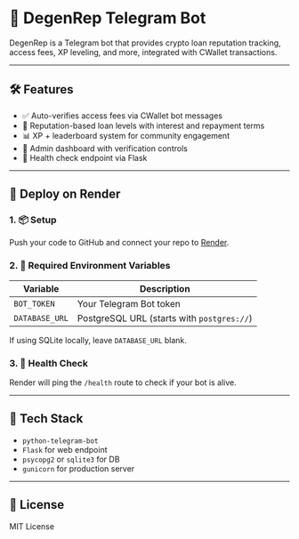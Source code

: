 # 🤖 DegenRep Telegram Bot

DegenRep is a Telegram bot that provides crypto loan reputation tracking, access fees, XP leveling, and more, integrated with CWallet transactions.

---

## 🛠 Features

- ✅ Auto-verifies access fees via CWallet bot messages
- 💸 Reputation-based loan levels with interest and repayment terms
- 📊 XP + leaderboard system for community engagement
- 🧾 Admin dashboard with verification controls
- 📡 Health check endpoint via Flask

---

## 🚀 Deploy on Render

### 1. 📦 Setup

Push your code to GitHub and connect your repo to [Render](https://render.com).

### 2. 📁 Required Environment Variables

| Variable | Description |
|---------|-------------|
| `BOT_TOKEN` | Your Telegram Bot token |
| `DATABASE_URL` | PostgreSQL URL (starts with `postgres://`) |

If using SQLite locally, leave `DATABASE_URL` blank.

### 3. 🧪 Health Check

Render will ping the `/health` route to check if your bot is alive.

---

## 🧱 Tech Stack

- `python-telegram-bot`
- `Flask` for web endpoint
- `psycopg2` or `sqlite3` for DB
- `gunicorn` for production server

---

## 📜 License

MIT License
